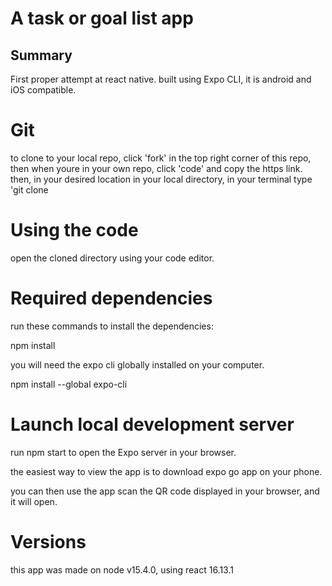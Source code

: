 # A task or goal list app

## Summary

First proper attempt at react native. built using Expo CLI, it is android and iOS compatible.

# Git

to clone to your local repo, click 'fork' in the top right corner of this repo, then when youre in your own repo, click
'code' and copy the https link. then, in your desired location
in your local directory, in your terminal type
'git clone <copied URL>

# Using the code

open the cloned directory using your code editor.

# Required dependencies

run these commands to install the dependencies:

npm install

you will need the expo cli globally installed on your computer.

npm install --global expo-cli

# Launch local development server

run npm start to open the Expo server in your browser.

the easiest way to view the app is to download expo go app on your phone.

you can then use the app scan the QR code displayed in your browser, and it will open.

# Versions

this app was made on node v15.4.0, using react 16.13.1

